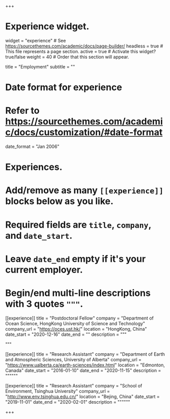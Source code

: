 +++
# Experience widget.
widget = "experience"  # See https://sourcethemes.com/academic/docs/page-builder/
headless = true  # This file represents a page section.
active = true  # Activate this widget? true/false
weight = 40  # Order that this section will appear.

title = "Employment"
subtitle = ""

# Date format for experience
#   Refer to https://sourcethemes.com/academic/docs/customization/#date-format
date_format = "Jan 2006"

# Experiences.
#   Add/remove as many `[[experience]]` blocks below as you like.
#   Required fields are `title`, `company`, and `date_start`.
#   Leave `date_end` empty if it's your current employer.
#   Begin/end multi-line descriptions with 3 quotes `"""`.
[[experience]]
  title = "Postdoctoral Fellow"
  company = "Department of Ocean Science, HongKong University of Science and Technology"
  company_url = "https://oces.ust.hk/"
  location = "HongKong, China"
  date_start = "2020-12-16"
  date_end = ""
  description = """
 
  """

[[experience]]
  title = "Research Assistant"
  company = "Department of Earth and Atmospheric Sciences, University of Alberta"
  company_url = "https://www.ualberta.ca/earth-sciences/index.html"
  location = "Edmonton, Canada"
  date_start = "2016-01-10"
  date_end = "2020-11-15"
  description = """"""

[[experience]]
  title = "Research Assistant"
  company = "School of Environment, Tsinghua University"
  company_url = "http://www.env.tsinghua.edu.cn/"
  location = "Bejing, China"
  date_start = "2019-11-01"
  date_end = "2020-02-01"
  description = """"""

+++
